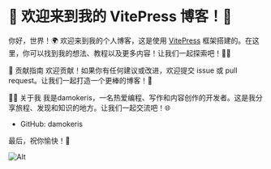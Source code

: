 # 🌈 欢迎来到我的 VitePress 博客！🎉

你好，世界！🌍 欢迎来到我的个人博客，这是使用 [VitePress](https://vitepress.vuejs.org/) 框架搭建的。在这里，你可以找到我的想法、教程以及更多内容！让我们一起探索吧！🏊‍♂️

🤝 贡献指南
欢迎贡献！如果你有任何建议或改进，欢迎提交 issue 或 pull request。让我们一起打造一个更棒的博客！💪

🙋‍♂️ 关于我
我是damokeris，一名热爱编程、写作和内容创作的开发者。这是我分享旅程、发现和知识的地方。让我们一起交流吧！🌐

- GitHub: damokeris

最后，祝你愉快！📝

![Alt](https://repobeats.axiom.co/api/embed/58e7676d1b92f55e6a8e62b69659420fd084f1e3.svg "Repobeats analytics image")